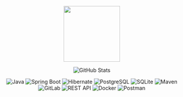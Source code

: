 <p align="center">
   <a href="https://github.com/maksim1908/github-readme-stats">
       <img height=150 src="https://github-readme-stats.vercel.app/api/top-langs/?username=maksim1908&layout=compact&theme=highcontrast"/>
   </a>
</p>
<p align="center">
   <img src="https://github-profile-summary-cards.vercel.app/api/cards/profile-details?username=maksim1908&theme=highcontrast" alt="GitHub Stats"/>
</p>
<p align="center">
   <img src="https://img.shields.io/badge/Java-ED8B00?style=for-the-badge&logo=java&logoColor=white" alt="Java"/>
   <img src="https://img.shields.io/badge/Spring_Boot-6DB33F?style=for-the-badge&logo=spring&logoColor=white" alt="Spring Boot"/>
   <img src="https://img.shields.io/badge/Hibernate-59666C?style=for-the-badge&logo=hibernate&logoColor=white" alt="Hibernate"/>
   <img src="https://img.shields.io/badge/PostgreSQL-336791?style=for-the-badge&logo=postgresql&logoColor=white" alt="PostgreSQL"/>
   <img src="https://img.shields.io/badge/SQLite-003B57?style=for-the-badge&logo=sqlite&logoColor=white" alt="SQLite"/>
   <img src="https://img.shields.io/badge/Maven-C71A36?style=for-the-badge&logo=apache-maven&logoColor=white" alt="Maven"/>
   <img src="https://img.shields.io/badge/GitLab-FC6D26?style=for-the-badge&logo=gitlab&logoColor=white" alt="GitLab"/>
   <img src="https://img.shields.io/badge/REST_API-FF6F00?style=for-the-badge&logo=swagger&logoColor=white" alt="REST API"/>
   <img src="https://img.shields.io/badge/Docker-2496ED?style=for-the-badge&logo=docker&logoColor=white" alt="Docker"/>
   <img src="https://img.shields.io/badge/Postman-FF6C37?style=for-the-badge&logo=postman&logoColor=white" alt="Postman"/>
</p>

